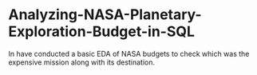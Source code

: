 # Analyzing-NASA-Planetary-Exploration-Budget-in-SQL
In have conducted a basic EDA of NASA budgets to check which was the expensive mission along with its destination.

